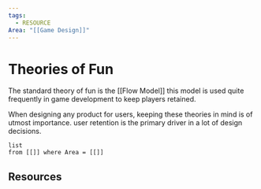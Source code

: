 ```yaml
---
tags:
  - RESOURCE
Area: "[[Game Design]]"
---
```


# Theories of Fun
The standard theory of fun is the [[Flow Model]] this model is used quite frequently in game development to keep players retained.

When designing any product for users, keeping these theories in mind is of utmost importance. user retention is the primary driver in a lot of design decisions. 
```dataview
list
from [[]] where Area = [[]]
```



## Resources
